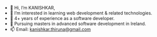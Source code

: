 - 👋 Hi, I’m KANISHKAR,
- 👀 I’m interested in learning web development & related technologies. 
- 🌱 4+ years of experience as a software developer.
- 🏫 Pursuing masters in advanced software development in Ireland.
- 📫 Email: kanishkar.thiruna@gmail.com


